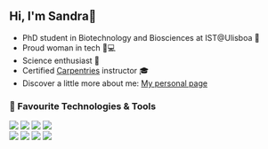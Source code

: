 ## Hi, I'm Sandra👋

- PhD student in Biotechnology and Biosciences at IST@Ulisboa 🔭
- Proud woman in tech  :woman::computer:
- Science enthusiast  :page_with_curl:
- Certified [Carpentries](https://carpentries.org/) instructor :mortar_board:
- Discover a little more about me: [My personal page](https://sandragodinhosilva.netlify.app/)


### 🔧 Favourite Technologies & Tools
![](https://img.shields.io/badge/OS-Linux-informational?style=flat&logo=linux&logoColor=white&color=2bbc8a)
![](https://img.shields.io/badge/Code-Python-informational?style=flat&logo=python&logoColor=white&color=2bbc8a)
![](https://img.shields.io/badge/Code-R-informational?style=flat&logo=R&logoColor=white&color=2bbc8a)
![](https://img.shields.io/badge/Shell-Bash-informational?style=flat&logo=gnu-bash&logoColor=white&color=2bbc8a) \
![](https://img.shields.io/badge/Tool-Github-informational?style=flat&logo=github&logoColor=white&color=2bbc8a)
![](https://img.shields.io/badge/Tool-Snakemake-informational?style=flat&logo=snakemake&logoColor=white&color=2bbc8a)
![](https://img.shields.io/badge/Tool-Jekyll-informational?style=flat&logo=jekyll&logoColor=white&color=2bbc8a)
![](https://img.shields.io/badge/Tool-Netlify-informational?style=flat&logo=netlify&logoColor=white&color=2bbc8a)


<!--
**sandragodinhosilva/sandragodinhosilva** is a ✨ _special_ ✨ repository because its `README.md` (this file) appears on your GitHub profile.
